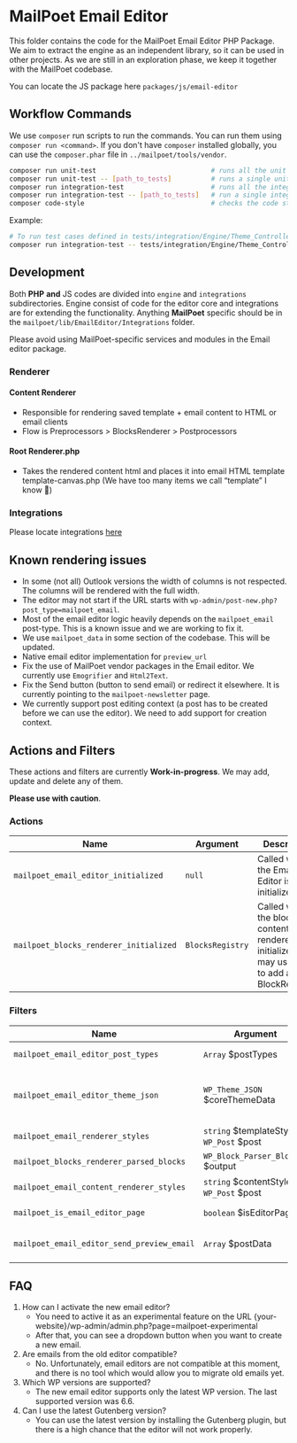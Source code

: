 # MailPoet Email Editor

This folder contains the code for the MailPoet Email Editor PHP Package.
We aim to extract the engine as an independent library, so it can be used in other projects.
As we are still in an exploration phase, we keep it together with the MailPoet codebase.

You can locate the JS package here `packages/js/email-editor`

## Workflow Commands
We use `composer` run scripts to run the commands. You can run them using `composer run <command>`.
If you don't have `composer` installed globally, you can use the `composer.phar` file in `../mailpoet/tools/vendor`.

```bash
composer run unit-test                             # runs all the unit tests
composer run unit-test -- [path_to_tests]          # runs a single unit test or a directory of tests
composer run integration-test                      # runs all the integrations tests
composer run integration-test -- [path_to_tests]   # run a single integration test or a directory of tests
composer code-style                                # checks the code style
```
Example:
```bash
# To run test cases defined in tests/integration/Engine/Theme_Controller_Test.php run
composer run integration-test -- tests/integration/Engine/Theme_Controller_Test.php
```

## Development

Both **PHP** **and** JS codes are divided into `engine` and `integrations` subdirectories.
Engine consist of code for the editor core and integrations are for extending the functionality.
Anything **MailPoet** specific should be in the `mailpoet/lib/EmailEditor/Integrations` folder.

Please avoid using MailPoet-specific services and modules in the Email editor package.

### Renderer
#### Content Renderer
* Responsible for rendering saved template + email content to HTML or email clients
* Flow is Preprocessors > BlocksRenderer > Postprocessors

#### Root Renderer.php
* Takes the rendered content html and places it into email HTML template template-canvas.php (We have too many items we call “template” I know 🙁)

### Integrations
Please locate integrations [here](https://github.com/mailpoet/mailpoet/tree/13bf305aeb29bbadd0695ee02a3735e62cc4f21f/mailpoet/lib/EmailEditor/Integrations/MailPoet)


## Known rendering issues

- In some (not all) Outlook versions the width of columns is not respected. The columns will be rendered with the full width.
- The editor may not start if the URL starts with `wp-admin/post-new.php?post_type=mailpoet_email`.
- Most of the email editor logic heavily depends on the `mailpoet_email` post-type. This is a known issue and we are working to fix it.
- We use `mailpoet_data` in some section of the codebase. This will be updated.
- Native email editor implementation for `preview_url`
- Fix the use of MailPoet vendor packages in the Email editor. We currently use `Emogrifier` and `Html2Text`.
- Fix the Send button (button to send email) or redirect it elsewhere. It is currently pointing to the `mailpoet-newsletter` page.
- We currently support post editing context (a post has to be created before we can use the editor). We need to add support for creation context.

## Actions and Filters

These actions and filters are currently **Work-in-progress**.
We may add, update and delete any of them.

**Please use with caution**.

### Actions

| Name                                   | Argument         | Description                                                                                        |
|----------------------------------------|------------------|----------------------------------------------------------------------------------------------------|
| `mailpoet_email_editor_initialized`    | `null`           | Called when the Email Editor is initialized                                                        |
| `mailpoet_blocks_renderer_initialized` | `BlocksRegistry` | Called when the block content renderer is initialized. You may use this to add a new BlockRenderer |

### Filters

| Name                                       | Argument                                  | Return                                                       | Description                                                                                                                                                         |
|--------------------------------------------|-------------------------------------------|--------------------------------------------------------------|---------------------------------------------------------------------------------------------------------------------------------------------------------------------|
| `mailpoet_email_editor_post_types`         | `Array` $postTypes                        | `Array` EmailPostType                                        | Applied to the list of post types used by the `getPostTypes` method                                                                                                 |
| `mailpoet_email_editor_theme_json`         | `WP_Theme_JSON` $coreThemeData            | `WP_Theme_JSON` $themeJson                                   | Applied to the theme json data. This theme json data is created from the merging of the `WP_Theme_JSON_Resolver::get_core_data` and MailPoet owns `theme.json` file |
| `mailpoet_email_renderer_styles`           | `string` $templateStyles, `WP_Post` $post | `string` $templateStyles                                     | Applied to the email editor template styles.                                                                                                                        |
| `mailpoet_blocks_renderer_parsed_blocks`   | `WP_Block_Parser_Block[]` $output         | `WP_Block_Parser_Block[]` $output                            | Applied to the result of parsed blocks created by the BlocksParser.                                                                                                 |
| `mailpoet_email_content_renderer_styles`   | `string` $contentStyles, `WP_Post` $post  | `string` $contentStyles                                      | Applied to the inline content styles prior to use by the CSS Inliner.                                                                                               |
| `mailpoet_is_email_editor_page`            | `boolean` $isEditorPage                   | `boolean`                                                    | Check current page is the email editor page                                                                                                                         |
| `mailpoet_email_editor_send_preview_email` | `Array` $postData                         | `boolean` Result of processing. Was email sent successfully? | Allows override of the send preview mail function. Folks may choose to use custom implementation                                                                    |


## FAQ
1. How can I activate the new email editor?
   * You need to active it as an experimental feature on the URL {your-website}/wp-admin/admin.php?page=mailpoet-experimental
   * After that, you can see a dropdown button when you want to create a new email.
2. Are emails from the old editor compatible?
   * No. Unfortunately, email editors are not compatible at this moment, and there is no tool which would allow you to migrate old emails yet.
3. Which WP versions are supported?
   * The new email editor supports only the latest WP version. The last supported version was 6.6.
4. Can I use the latest Gutenberg version?
   * You can use the latest version by installing the Gutenberg plugin, but there is a high chance that the editor will not work properly.
